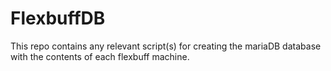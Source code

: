# FlexbuffDB

This repo contains any relevant script(s) for creating the mariaDB database with the contents of each flexbuff machine.
